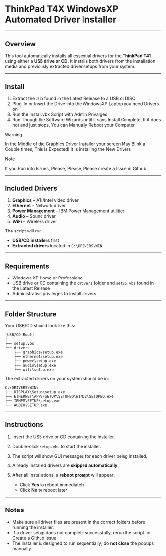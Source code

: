 # ThinkPad T4X WindowsXP Automated Driver Installer

---

## Overview

This tool automatically installs all essential drivers for the **ThinkPad T41** using either a **USB drive or CD**. It installs both drivers from the installation media and previously extracted driver setups from your system.

---

## Install

1. Extract the .zip found in the Latest Release to a USB or DISC
2. Plug-In or Insert the Drive into the WindowsXP Laptop you need Drivers on
3. Run the Install.vbx Script with Admin Privalges
4. Run Though the Software Wizards until it says Install Complete, If it does not and just stops, You can Manually Reboot your Computer

> [!WARNING]
> In the Middle of the Graphics Driver Installer your screen May Blink a Couple times, This is Expected! It is installing the New Drivers

> [!NOTE]
> If you Run into Issues, Please, Please, Please create a Issue in Github

---

## Included Drivers

1. **Graphics** – ATI/Intel video driver
2. **Ethernet** – Network driver
3. **Power Management** – IBM Power Management utilities
4. **Audio** – Sound driver
5. **WiFi** – Wireless driver

The script will run:

* **USB/CD installers** first
* **Extracted drivers** located in `C:\DRIVERS\WIN`

---

## Requirements

* Windows XP Home or Professional
* USB drive or CD containing the `drivers` folder and `setup.vbs` found in the Latest Release
* Administrative privileges to install drivers

---

## Folder Structure

Your USB/CD should look like this:

```
[USB/CD Root]
│
├── setup.vbs
└── drivers
    ├── graphics\setup.exe
    ├── ethernet\setup.exe
    ├── power\setup.exe
    ├── audio\setup.exe
    └── wifi\setup.exe
```

The extracted drivers on your system should be in:

```
C:\DRIVERS\WIN\
├── DISPLAY\Setup\setup.exe
├── ETHERNET\APPS\SETUP\SETUPBD\WIN32\SETUPBD.exe
├── IBMPM\SETUP\setup.exe
└── AUDIO\SETUP.exe
```

---

## Instructions

1. Insert the USB drive or CD containing the installer.
2. Double-click `setup.vbs` to start the installer.
3. The script will show GUI messages for each driver being installed.
4. Already installed drivers are **skipped automatically**.
5. After all installations, a **reboot prompt** will appear:

   * Click **Yes** to reboot immediately
   * Click **No** to reboot later

---

## Notes

* Make sure all driver files are present in the correct folders before running the installer.
* If a driver setup does not complete successfully, rerun the script. or Create a Github Issue
* The installer is designed to run sequentially; do **not close** the popups manually.
